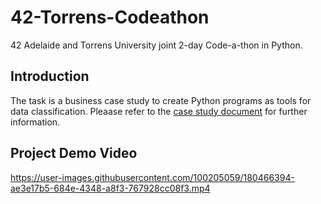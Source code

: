 # 42-Torrens-Codeathon
42 Adelaide and Torrens University joint 2-day Code-a-thon in Python.

## Introduction
The task is a business case study to create Python programs as tools for data classification. Pleaase refer to the [case study document](https://github.com/fractalfeeling/42-Torrens-Codeathon/blob/master/Code-a-thon%20case%20study.pdf) for further information.

## Project Demo Video
https://user-images.githubusercontent.com/100205059/180466394-ae3e17b5-684e-4348-a8f3-767928cc08f3.mp4
